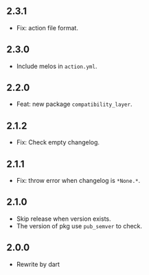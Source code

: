 ## 2.3.1

- Fix: action file format.

## 2.3.0

- Include melos in `action.yml`.

## 2.2.0

- Feat: new package `compatibility_layer`.

## 2.1.2

- Fix: Check empty changelog.

## 2.1.1

- Fix: throw error when changelog is `*None.*`.

## 2.1.0

- Skip release when version exists.
- The version of pkg use `pub_semver` to check.

## 2.0.0

- Rewrite by dart
